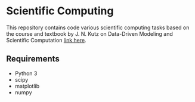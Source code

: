 # Scientific Computing

This repository contains code various scientific computing tasks based on the course and textbook by J. N. Kutz on Data-Driven Modeling and Scientific Computation
[link here](https://faculty.washington.edu/kutz/KutzBook/KutzBook.html).

## Requirements

- Python 3
- scipy
- matplotlib
- numpy
